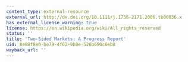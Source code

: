 ```yaml
---
content_type: external-resource
external_url: http://dx.doi.org/10.1111/j.1756-2171.2006.tb00036.x
has_external_license_warning: true
license: https://en.wikipedia.org/wiki/All_rights_reserved
status: ''
title: 'Two-Sided Markets: A Progress Report'
uid: 8e88f8e0-be79-4f62-9b0e-526b690c6eb8
wayback_url: ''
---
```

